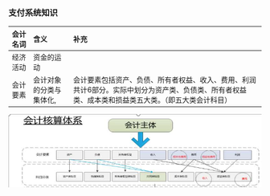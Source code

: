 ### 支付系统知识

| 会计名词 | 含义 | 补充 |
| :--- | :--- | :--- |
| 经济活动 | 资金的运动 |  |
| 会计要素 | 会计对象的分类与集体化, | 会计要素包括资产、负债、所有者权益、收入、费用、利润共计6部分。实际中划分为资产类、负债类、所有者权益类、成本类和损益类五大类。（即五大类会计科目） |



![](/assets/会计主体.png)

